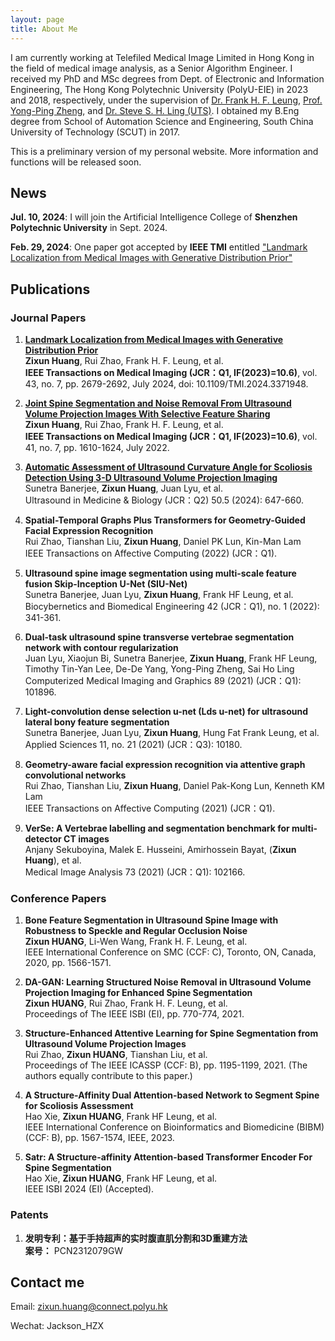 ```yaml
---
layout: page
title: About Me
---
```



I am currently working at Telefiled Medical Image Limited in Hong Kong in the field of medical image analysis, as a Senior Algorithm Engineer. I received my PhD and MSc degrees from Dept. of Electronic and Information Engineering, The Hong Kong Polytechnic University (PolyU-EIE) in 2023 and 2018, respectively, under the supervision of [Dr. Frank H. F. Leung](https://staff.eie.polyu.edu.hk/enfrank/), [Prof. Yong-Ping Zheng](https://www.polyu.edu.hk/bme/people/academic-staff/prof-zheng-yong-ping/), and [Dr. Steve S. H. Ling (UTS)](https://profiles.uts.edu.au/Steve.Ling). I obtained my B.Eng degree from School of Automation Science and Engineering, South China University of Technology (SCUT) in 2017.

This is a preliminary version of my personal website. More information and functions will be released soon.

## News
**Jul. 10, 2024**: I will join the Artificial Intelligence College of **Shenzhen Polytechnic University** in Sept. 2024. 

**Feb. 29, 2024**: One paper got accepted by **IEEE TMI** entitled ["Landmark Localization from Medical Images with Generative Distribution Prior"](https://ieeexplore.ieee.org/abstract/document/10453619)

## Publications

### Journal Papers

1. **[Landmark Localization from Medical Images with Generative Distribution Prior](https://doi.org/10.1109/TMI.2024.3371948)**  
   **Zixun Huang**, Rui Zhao, Frank H. F. Leung, et al.  
   **IEEE Transactions on Medical Imaging (JCR：Q1, IF(2023)=10.6)**, vol. 43, no. 7, pp. 2679-2692, July 2024, doi: 10.1109/TMI.2024.3371948.

2. **[Joint Spine Segmentation and Noise Removal From Ultrasound Volume Projection Images With Selective Feature Sharing](https://doi.org/10.1109/TMI.2022.3211948)**  
   **Zixun Huang**, Rui Zhao, Frank H. F. Leung, et al.  
   **IEEE Transactions on Medical Imaging (JCR：Q1, IF(2023)=10.6)**, vol. 41, no. 7, pp. 1610-1624, July 2022.

3. **[Automatic Assessment of Ultrasound Curvature Angle for Scoliosis Detection Using 3-D Ultrasound Volume Projection Imaging](https://www.sciencedirect.com/science/article/pii/S030156292300409X)**  
   Sunetra Banerjee, **Zixun Huang**, Juan Lyu, et al.  
    Ultrasound in Medicine & Biology (JCR：Q2) 50.5 (2024): 647-660.

4. **Spatial-Temporal Graphs Plus Transformers for Geometry-Guided Facial Expression Recognition**  
   Rui Zhao, Tianshan Liu, **Zixun Huang**, Daniel PK Lun, Kin-Man Lam  
   IEEE Transactions on Affective Computing (2022) (JCR：Q1).

5. **Ultrasound spine image segmentation using multi-scale feature fusion Skip-Inception U-Net (SIU-Net)**  
   Sunetra Banerjee, Juan Lyu, **Zixun Huang**, Frank HF Leung, et al.  
    Biocybernetics and Biomedical Engineering 42 (JCR：Q1), no. 1 (2022): 341-361.

6. **Dual-task ultrasound spine transverse vertebrae segmentation network with contour regularization**  
   Juan Lyu, Xiaojun Bi, Sunetra Banerjee, **Zixun Huang**, Frank HF Leung, Timothy Tin-Yan Lee, De-De Yang, Yong-Ping Zheng, Sai Ho Ling  
   Computerized Medical Imaging and Graphics 89 (2021) (JCR：Q1): 101896.

7. **Light-convolution dense selection u-net (Lds u-net) for ultrasound lateral bony feature segmentation**  
   Sunetra Banerjee, Juan Lyu, **Zixun Huang**, Hung Fat Frank Leung, et al.  
   Applied Sciences 11, no. 21 (2021) (JCR：Q3): 10180.

8. **Geometry-aware facial expression recognition via attentive graph convolutional networks**  
   Rui Zhao, Tianshan Liu, **Zixun Huang**, Daniel Pak-Kong Lun, Kenneth KM Lam  
   IEEE Transactions on Affective Computing (2021) (JCR：Q1).

9. **VerSe: A Vertebrae labelling and segmentation benchmark for multi-detector CT images**  
   Anjany Sekuboyina, Malek E. Husseini, Amirhossein Bayat, (**Zixun Huang**), et al.  
   Medical Image Analysis 73 (2021) (JCR：Q1): 102166.

### Conference Papers

1. **Bone Feature Segmentation in Ultrasound Spine Image with Robustness to Speckle and Regular Occlusion Noise**  
   **Zixun HUANG**, Li-Wen Wang, Frank H. F. Leung, et al.  
   IEEE International Conference on SMC (CCF: C), Toronto, ON, Canada, 2020, pp. 1566-1571.

2. **DA-GAN: Learning Structured Noise Removal in Ultrasound Volume Projection Imaging for Enhanced Spine Segmentation**  
   **Zixun HUANG**, Rui Zhao, Frank H. F. Leung, et al.  
   Proceedings of The IEEE ISBI (EI), pp. 770-774, 2021.

3. **Structure-Enhanced Attentive Learning for Spine Segmentation from Ultrasound Volume Projection Images**  
   Rui Zhao, **Zixun HUANG**, Tianshan Liu, et al.  
   Proceedings of The IEEE ICASSP (CCF: B), pp. 1195-1199, 2021. (The authors equally contribute to this paper.)

4. **A Structure-Affinity Dual Attention-based Network to Segment Spine for Scoliosis Assessment**  
   Hao Xie, **Zixun HUANG**, Frank HF Leung, et al.  
   IEEE International Conference on Bioinformatics and Biomedicine (BIBM) (CCF: B), pp. 1567-1574, IEEE, 2023.

5. **Satr: A Structure-affinity Attention-based Transformer Encoder For Spine Segmentation**  
   Hao Xie, **Zixun HUANG**, Frank HF Leung, et al.  
   IEEE ISBI 2024 (EI) (Accepted).

### Patents

1. **发明专利：基于手持超声的实时腹直肌分割和3D重建方法**  
   **案号：** PCN2312079GW

## Contact me
Email: zixun.huang@connect.polyu.hk

Wechat: Jackson_HZX

